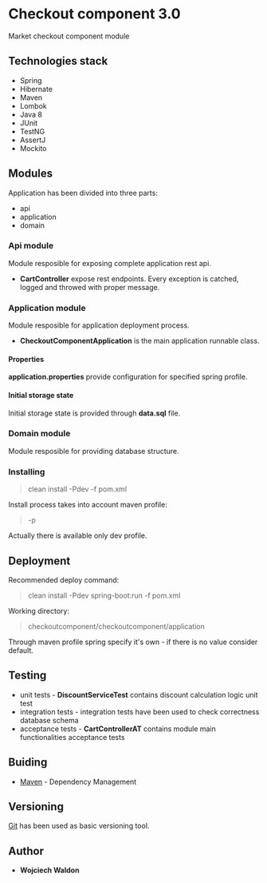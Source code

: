 # Checkout component 3.0

Market checkout component module

## Technologies stack

* Spring
* Hibernate
* Maven
* Lombok
* Java 8
* JUnit
* TestNG
* AssertJ
* Mockito

## Modules
Application has been divided into three parts:

* api
* application
* domain

### Api module ###
Module resposible for exposing complete application rest api.

* **CartController** expose rest endpoints. 
Every exception is catched, logged and throwed with proper message.

### Application module ###
Module resposible for application deployment process.

* **CheckoutComponentApplication** is the main application runnable class.

#### Properties
**application.properties** provide configuration for specified spring profile.

#### Initial storage state
Initial storage state is provided through **data.sql** file.

### Domain module ###
Module resposible for providing database structure.

### Installing

>clean install -Pdev -f pom.xml

Install process takes into account maven profile:
 >-p
 
 Actually there is available only dev profile.

## Deployment
Recommended deploy command:
>clean install -Pdev spring-boot:run -f pom.xml

Working directory:
>checkoutcomponent/checkoutcomponent/application

Through maven profile spring specify it's own - if there is no value consider default.


## Testing

* unit tests - **DiscountServiceTest** contains discount calculation logic unit test 
* integration tests - integration tests have been used to check correctness database schema 
* acceptance tests - **CartControllerAT** contains module main functionalities acceptance tests

## Buiding

* [Maven](https://maven.apache.org/) - Dependency Management

## Versioning

 [Git](https://git-scm.com/) has been used as basic versioning tool.

## Author

* **Wojciech Waldon**